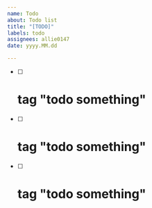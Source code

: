 ```yaml
---
name: Todo
about: Todo list
title: "[TODO]"
labels: todo
assignees: allie0147
date: yyyy.MM.dd

---
```


- [ ] # tag "todo something"
- [ ] # tag "todo something"
- [ ] # tag "todo something"
